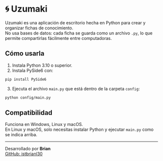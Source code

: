 # 🌀 Uzumaki

Uzumaki es una aplicación de escritorio hecha en Python para crear y organizar fichas de conocimiento.  
No usa bases de datos: cada ficha se guarda como un archivo `.py`, lo que permite compartirlas fácilmente entre computadoras.

## Cómo usarla

1. Instala Python 3.10 o superior.
2. Instala PySide6 con:

```bash
pip install PySide6
```

3. Ejecuta el archivo `main.py` que está dentro de la carpeta `config`:

```bash
python config/main.py
```

## Compatibilidad

Funciona en Windows, Linux y macOS.  
En Linux y macOS, solo necesitas instalar Python y ejecutar `main.py` como se indica arriba.

---

Desarrollado por **Brian**  
[GitHub: istbrianl30](https://github.com/istbrianl30)
